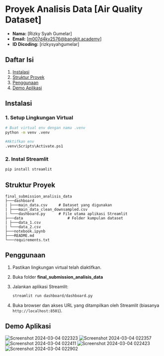 # Proyek Analisis Data [Air Quality Dataset]

- **Nama:** [Rizky Syah Gumelar]
- **Email:** [m007d4ky2576@bangkit.academy]
- **ID Dicoding:** [rizkysyahgumelar]

## Daftar Isi

1. [Instalasi](#instalasi)
2. [Struktur Proyek](#struktur-proyek)
3. [Penggunaan](#penggunaan)
4. [Demo Aplikasi](#demo-aplikasi)

## Instalasi

### 1. Setup Lingkungan Virtual

```bash
# Buat virtual env dengan nama .venv
python -m venv .venv

#Aktifkan env
.venv\Scripts\Activate.ps1
```
### 2. Instal Streamlit

```bash
pip install streamlit
```

## Struktur Proyek

```
final_submission_analisis_data
├───dashboard
| ├───main_data.csv		# Dataset yang digunakan
| ├───main_data_clean_downsampled.csv
| └───dashboard.py 		# File utama aplikasi Streamlit
├───data 					# Folder kumpulan dataset
| ├───data_1.csv
| └───data_2.csv
├───notebook.ipynb
├───README.md
└───requirements.txt
```

## Penggunaan

1. Pastikan lingkungan virtual telah diaktifkan.

2. Buka folder **final_submission_analisis_data**

3. Jalankan aplikasi Streamlit:
   ```bash
   streamlit run dashboard/dashboard.py
   ```

4. Buka browser dan akses URL yang ditampilkan oleh Streamlit (biasanya `http://localhost:8501`).

## Demo Aplikasi

![Screenshot 2024-03-04 022323](https://github.com/rizky-gumelar/final_submission_analisis_data/assets/91964713/c0c9ab73-26b4-470e-8f52-f55332ec3d36)
![Screenshot 2024-03-04 022357](https://github.com/rizky-gumelar/final_submission_analisis_data/assets/91964713/dca961e7-2523-430c-9093-b3f157fea165)
![Screenshot 2024-03-04 022411](https://github.com/rizky-gumelar/final_submission_analisis_data/assets/91964713/665654ab-394c-4f1e-a0bc-c1cf95c6b17b)
![Screenshot 2024-03-04 022423](https://github.com/rizky-gumelar/final_submission_analisis_data/assets/91964713/471530a3-c9a8-4d35-b2dd-ef44d1b8a992)
![Screenshot 2024-03-04 022902](https://github.com/rizky-gumelar/final_submission_analisis_data/assets/91964713/72ec326e-99a5-441a-a10e-be99986a85be)
